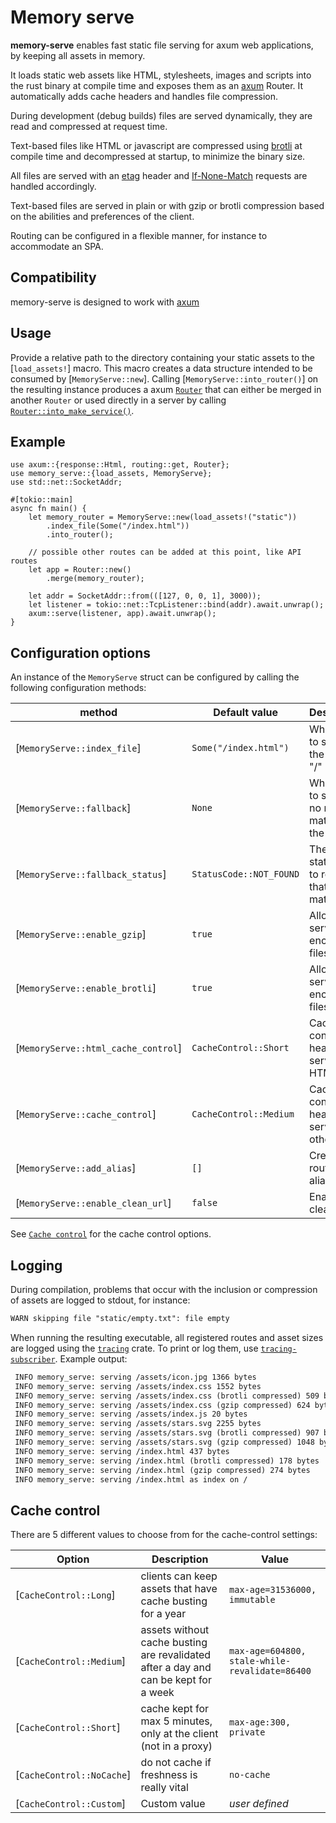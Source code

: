 # Memory serve

**memory-serve** enables fast static file serving for axum web applications,
by keeping all assets in memory.

It loads static web assets like HTML, stylesheets, images and
scripts into the rust binary at compile time and exposes them as an
[axum](https://github.com/tokio-rs/axum) Router. It automatically adds cache
headers and handles file compression.

During development (debug builds) files are served dynamically,
they are read and compressed at request time.

Text-based files like HTML or javascript
are compressed using [brotli](https://en.wikipedia.org/wiki/Brotli)
at compile time and decompressed at startup, to minimize the binary size.

All files are served with an
[etag](https://developer.mozilla.org/en-US/docs/Web/HTTP/Headers/ETag)
header and
[If-None-Match](https://developer.mozilla.org/en-US/docs/Web/HTTP/Headers/If-None-Match)
requests are handled accordingly.

Text-based files are served in plain or with gzip or brotli compression
based on the abilities and preferences of the client.

Routing can be configured in a flexible manner, for instance to accommodate
an SPA.

## Compatibility

memory-serve is designed to work with [axum](https://github.com/tokio-rs/axum)

## Usage

Provide a relative path to the directory containing your static assets
to the [`load_assets!`] macro. This macro creates a data structure intended to
be consumed by [`MemoryServe::new`]. Calling [`MemoryServe::into_router()`] on
the resulting instance produces a axum
[`Router`](https://docs.rs/axum/latest/axum/routing/struct.Router.html) that
can either be merged in another `Router` or used directly in a server by
calling [`Router::into_make_service()`](https://docs.rs/axum/latest/axum/routing/struct.Router.html#method.into_make_service).

## Example

```rust,no_run
use axum::{response::Html, routing::get, Router};
use memory_serve::{load_assets, MemoryServe};
use std::net::SocketAddr;

#[tokio::main]
async fn main() {
    let memory_router = MemoryServe::new(load_assets!("static"))
        .index_file(Some("/index.html"))
        .into_router();

    // possible other routes can be added at this point, like API routes
    let app = Router::new()
        .merge(memory_router);

    let addr = SocketAddr::from(([127, 0, 0, 1], 3000));
    let listener = tokio::net::TcpListener::bind(addr).await.unwrap();
    axum::serve(listener, app).await.unwrap();
}
```

## Configuration options

An instance of the `MemoryServe` struct can be configured by calling
the following configuration methods:

| method                              | Default value           | Description                                          |
| ----------------------------------- | ----------------------- | ---------------------------------------------------- |
| [`MemoryServe::index_file`]         | `Some("/index.html")`   | Which file to serve on the route "/"                 |
| [`MemoryServe::fallback`]           | `None`                  | Which file to serve if no routed matched the request |
| [`MemoryServe::fallback_status`]    | `StatusCode::NOT_FOUND` | The HTTP status code to routes that did not match    |
| [`MemoryServe::enable_gzip`]        | `true`                  | Allow to serve gzip encoded files                    |
| [`MemoryServe::enable_brotli`]      | `true`                  | Allow to serve brotli encoded files                  |
| [`MemoryServe::html_cache_control`] | `CacheControl::Short`   | Cache control header to serve on HTML files          |
| [`MemoryServe::cache_control`]      | `CacheControl::Medium`  | Cache control header to serve on other files         |
| [`MemoryServe::add_alias`]          | `[]`                    | Create a route / file alias                          |
| [`MemoryServe::enable_clean_url`]   | `false`                 | Enable clean URLs                                    |

See [`Cache control`](#cache-control) for the cache control options.

## Logging

During compilation, problems that occur with the inclusion or compression
of assets are logged to stdout, for instance:

```txt
WARN skipping file "static/empty.txt": file empty
```

When running the resulting executable, all registered routes and asset
sizes are logged using the [`tracing`](https://docs.rs/tracing/latest/tracing/)
crate. To print or log them, use [`tracing-subscriber`](https://docs.rs/tracing/latest/tracing_subscriber/).
Example output:

```txt
 INFO memory_serve: serving /assets/icon.jpg 1366 bytes
 INFO memory_serve: serving /assets/index.css 1552 bytes
 INFO memory_serve: serving /assets/index.css (brotli compressed) 509 bytes
 INFO memory_serve: serving /assets/index.css (gzip compressed) 624 bytes
 INFO memory_serve: serving /assets/index.js 20 bytes
 INFO memory_serve: serving /assets/stars.svg 2255 bytes
 INFO memory_serve: serving /assets/stars.svg (brotli compressed) 907 bytes
 INFO memory_serve: serving /assets/stars.svg (gzip compressed) 1048 bytes
 INFO memory_serve: serving /index.html 437 bytes
 INFO memory_serve: serving /index.html (brotli compressed) 178 bytes
 INFO memory_serve: serving /index.html (gzip compressed) 274 bytes
 INFO memory_serve: serving /index.html as index on /
```

## Cache control

There are 5 different values to choose from for the cache-control settings:

| Option                    | Description                                                                         | Value                                          |
| ------------------------- | ----------------------------------------------------------------------------------- | ---------------------------------------------- |
| [`CacheControl::Long`]    | clients can keep assets that have cache busting for a year                          | `max-age=31536000, immutable`                  |
| [`CacheControl::Medium`]  | assets without cache busting are revalidated after a day and can be kept for a week | `max-age=604800, stale-while-revalidate=86400` |
| [`CacheControl::Short`]   | cache kept for max 5 minutes, only at the client (not in a proxy)                   | `max-age:300, private`                         |
| [`CacheControl::NoCache`] | do not cache if freshness is really vital                                           | `no-cache`                                     |
| [`CacheControl::Custom`]  | Custom value                                                                        | _user defined_                                 |
